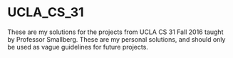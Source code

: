 # UCLA_CS_31
These are my solutions for the projects from UCLA CS 31 Fall 2016 taught by Professor Smallberg. These are my personal solutions, and should only be used as vague guidelines for future projects. 
